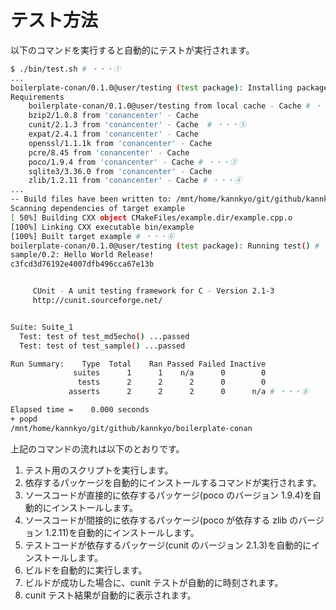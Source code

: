 # テスト方法

以下のコマンドを実行すると自動的にテストが実行されます。

```bash
$ ./bin/test.sh # ・・・①
...
boilerplate-conan/0.1.0@user/testing (test package): Installing package 
Requirements
    boilerplate-conan/0.1.0@user/testing from local cache - Cache # ・・・②
    bzip2/1.0.8 from 'conancenter' - Cache
    cunit/2.1.3 from 'conancenter' - Cache  # ・・・⑤
    expat/2.4.1 from 'conancenter' - Cache
    openssl/1.1.1k from 'conancenter' - Cache
    pcre/8.45 from 'conancenter' - Cache
    poco/1.9.4 from 'conancenter' - Cache # ・・・③
    sqlite3/3.36.0 from 'conancenter' - Cache
    zlib/1.2.11 from 'conancenter' - Cache # ・・・④
...
-- Build files have been written to: /mnt/home/kannkyo/git/github/kannkyo/boilerplate-conan/test/build/7e3f3c9f8b0319ca5c01315759aeda2f877da74f
Scanning dependencies of target example
[ 50%] Building CXX object CMakeFiles/example.dir/example.cpp.o
[100%] Linking CXX executable bin/example
[100%] Built target example # ・・・⑥
boilerplate-conan/0.1.0@user/testing (test package): Running test() # ・・・⑦
sample/0.2: Hello World Release!
c3fcd3d76192e4007dfb496cca67e13b


     CUnit - A unit testing framework for C - Version 2.1-3
     http://cunit.sourceforge.net/


Suite: Suite_1
  Test: test of test_md5echo() ...passed
  Test: test of test_sample() ...passed

Run Summary:    Type  Total    Ran Passed Failed Inactive
              suites      1      1    n/a      0        0
               tests      2      2      2      0        0
             asserts      2      2      2      0      n/a # ・・・⑧

Elapsed time =    0.000 seconds
+ popd
/mnt/home/kannkyo/git/github/kannkyo/boilerplate-conan
```

上記のコマンドの流れは以下のとおりです。

1. テスト用のスクリプトを実行します。
2. 依存するパッケージを自動的にインストールするコマンドが実行されます。
3. ソースコードが直接的に依存するパッケージ(poco のバージョン 1.9.4)を自動的にインストールします。
4. ソースコードが間接的に依存するパッケージ(poco が依存する zlib のバージョン 1.2.11)を自動的にインストールします。
5. テストコードが依存するパッケージ(cunit のバージョン 2.1.3)を自動的にインストールします。
6. ビルドを自動的に実行します。
7. ビルドが成功した場合に、cunit テストが自動的に時刻されます。
8. cunit テスト結果が自動的に表示されます。

